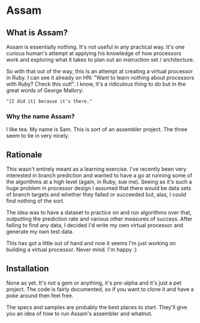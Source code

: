 # Assam

## What is Assam?

Assam is essentially nothing. It's not useful in any practical way. It's one
curious human's attempt at applying his knowledge of how processors work and
exploring what it takes to plan out an instruction set / architecture.

So with that out of the way, this is an attempt at creating a virtual processor
in Ruby. I can see it already on HN: "Want to learn nothing about processors
with Ruby? Check this out!". I know, it's a ridiculous thing to do but in the
great words of George Mallory:

    "[I did it] because it's there."

### Why the name Assam?

I like tea. My name is Sam. This is sort of an assembler project. The three seem
to tie in very nicely.

## Rationale

This wasn't entirely meant as a learning exercise. I've recently been very
interested in branch prediction and wanted to have a go at running some of the
algorithms at a high level (again, in Ruby, sue me). Seeing as it's such a huge
problem in processor design I assumed that there would be data sets of branch
targets and whether they failed or succeeded but, alas, I could find nothing of
the sort.

The idea was to have a dataset to practice on and run algorithms over that,
outputting the prediction rate and various other measures of success. After
failing to find any data, I decided I'd write my own virtual processor and
generate my own test data.

This has got a little out of hand and now it seems I'm just working on building
a virtual processor. Never mind. I'm happy :)

## Installation

None as yet. It's not a gem or anything, it's pre-alpha and it's just a pet
project. The code is fairly documented, so if you want to clone it and have a
poke around then feel free.

The specs and samples are probably the best places to start. They'll give you an
idea of how to run Assam's assembler and whatnot.
